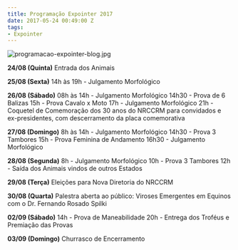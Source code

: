 ```yaml
---
title: Programação Expointer 2017
date: 2017-05-24 00:49:00 Z
tags:
- Expointer
---
```


![programacao-expointer-blog.jpg](/uploads/programacao-expointer-blog.jpg)

**24/08 (Quinta)**
Entrada dos Animais

**25/08 (Sexta)**
14h às 19h - Julgamento Morfológico

**26/08 (Sábado)**
08h às 14h - Julgamento Morfológico
14h30 - Prova de 6 Balizas
15h - Prova Cavalo x Moto
17h - Julgamento Morfológico 21h - Coquetel de Comemoração dos 30 anos do NRCCRM para convidados e ex-presidentes, com descerramento da placa comemorativa

**27/08 (Domingo)**
8h às 14h - Julgamento Morfológico
14h30 - Prova 3 Tambores 15h - Prova Feminina de Andamento
16h30 - Julgamento Morfológico

**28/08 (Segunda)**
8h - Julgamento Morfológico
10h - Prova 3 Tambores
12h - Saída dos Animais vindos de outros Estados

**29/08 (Terça)**
Eleições para Nova Diretoria do NRCCRM

**30/08 (Quarta)**
Palestra aberta ao público: Viroses Emergentes em Equinos com o Dr. Fernando Rosado Spilki

**02/09 (Sábado)**
14h - Prova de Maneabilidade
20h - Entrega dos Troféus e Premiação das Provas

**03/09 (Domingo)**
Churrasco de Encerramento
